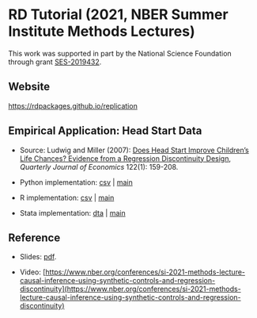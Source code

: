 # RD Tutorial (2021, NBER Summer Institute Methods Lectures)

This work was supported in part by the National Science Foundation through grant [SES-2019432](https://www.nsf.gov/awardsearch/showAward?AWD_ID=2019432).

## Website

https://rdpackages.github.io/replication

## Empirical Application: Head Start Data

- Source: Ludwig and Miller (2007): [Does Head Start Improve Children’s Life Chances? Evidence from a Regression Discontinuity Design](https://doi.org/10.1162/qjec.122.1.159), _Quarterly Journal of Economics_ 122(1): 159-208.

- Python implementation: [csv](headstart.csv) | [main](CT_2021_NBER.py)

- R implementation: [csv](headstart.csv) | [main](CT_2021_NBER.R)

- Stata implementation: [dta](headstart.dta) | [main](CT_2021_NBER.do)

## Reference

- Slides: [pdf](CT_2021_NBER.pdf).

- Video: [https://www.nber.org/conferences/si-2021-methods-lecture-causal-inference-using-synthetic-controls-and-regression-discontinuity](https://www.nber.org/conferences/si-2021-methods-lecture-causal-inference-using-synthetic-controls-and-regression-discontinuity)


<br><br>

